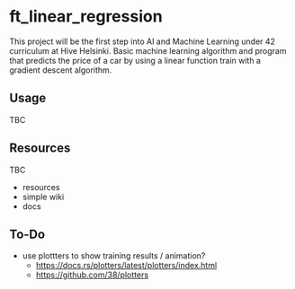 # ft_linear_regression
This project will be the first step into AI and Machine Learning under 42 curriculum at Hive Helsinki. Basic machine learning algorithm and program that predicts the price of a car by using a linear function train with a gradient descent algorithm.

## Usage
TBC

## Resources
TBC
- resources
- simple wiki
- docs

## To-Do
- use plottters to show training results / animation?
    - https://docs.rs/plotters/latest/plotters/index.html
    - https://github.com/38/plotters